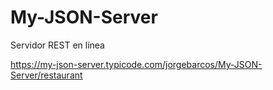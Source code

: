 # My-JSON-Server
Servidor REST en línea

https://my-json-server.typicode.com/jorgebarcos/My-JSON-Server/restaurant
